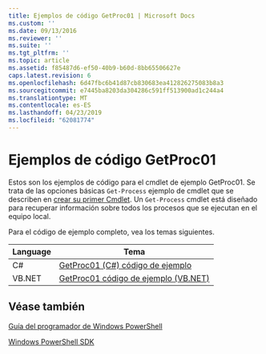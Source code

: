```yaml
---
title: Ejemplos de código GetProc01 | Microsoft Docs
ms.custom: ''
ms.date: 09/13/2016
ms.reviewer: ''
ms.suite: ''
ms.tgt_pltfrm: ''
ms.topic: article
ms.assetid: f85487d6-ef50-40b9-b60d-8bb65506627e
caps.latest.revision: 6
ms.openlocfilehash: 6d47fbc6b41d87cb830683ea412826275083b8a3
ms.sourcegitcommit: e7445ba8203da304286c591ff513900ad1c244a4
ms.translationtype: MT
ms.contentlocale: es-ES
ms.lasthandoff: 04/23/2019
ms.locfileid: "62081774"
---
```

# <a name="getproc01-code-samples"></a>Ejemplos de código GetProc01

Estos son los ejemplos de código para el cmdlet de ejemplo GetProc01. Se trata de las opciones básicas `Get-Process` ejemplo de cmdlet que se describen en [crear su primer Cmdlet](../cmdlet/creating-a-cmdlet-without-parameters.md). Un `Get-Process` cmdlet está diseñado para recuperar información sobre todos los procesos que se ejecutan en el equipo local.

Para el código de ejemplo completo, vea los temas siguientes.

|Language|Tema|
|--------------|-----------|
|C#|[GetProc01 (C#) código de ejemplo](./getproc01-csharp-sample-code.md)|
|VB.NET|[GetProc01 código de ejemplo (VB.NET)](./getproc01-vb-net-sample-code.md)|

## <a name="see-also"></a>Véase también

[Guía del programador de Windows PowerShell](./windows-powershell-programmer-s-guide.md)

[Windows PowerShell SDK](../windows-powershell-reference.md)